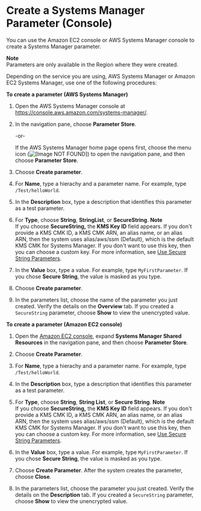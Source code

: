 # Create a Systems Manager Parameter \(Console\)<a name="param-create-console"></a>

You can use the Amazon EC2 console or AWS Systems Manager console to create a Systems Manager parameter\.

**Note**  
Parameters are only available in the Region where they were created\.

Depending on the service you are using, AWS Systems Manager or Amazon EC2 Systems Manager, use one of the following procedures:

**To create a parameter \(AWS Systems Manager\)**

1. Open the AWS Systems Manager console at [https://console\.aws\.amazon\.com/systems\-manager/](https://console.aws.amazon.com/systems-manager/)\.

1. In the navigation pane, choose **Parameter Store**\.

   \-or\-

   If the AWS Systems Manager home page opens first, choose the menu icon \(![\[Image NOT FOUND\]](http://docs.aws.amazon.com/systems-manager/latest/userguide/images/menu-icon-small.png)\) to open the navigation pane, and then choose **Parameter Store**\.

1. Choose **Create parameter**\.

1. For **Name**, type a hierachy and a parameter name\. For example, type `/Test/helloWorld`\.

1. In the **Description** box, type a description that identifies this parameter as a test parameter\.

1. For **Type**, choose **String**, **StringList**, or **SecureString**\.
**Note**  
If you choose **SecureString,** the **KMS Key ID** field appears\. If you don't provide a KMS CMK ID, a KMS CMK ARN, an alias name, or an alias ARN, then the system uses alias/aws/ssm \(Default\), which is the default KMS CMK for Systems Manager\. If you don't want to use this key, then you can choose a custom key\. For more information, see [Use Secure String Parameters](sysman-paramstore-about.md#sysman-paramstore-securestring)\.

1. In the **Value** box, type a value\. For example, type `MyFirstParameter`\. If you chose **Secure String**, the value is masked as you type\.

1. Choose **Create parameter**\. 

1. In the parameters list, choose the name of the parameter you just created\. Verify the details on the **Overview** tab\. If you created a `SecureString` parameter, choose **Show** to view the unencrypted value\.

**To create a parameter \(Amazon EC2 console\)**

1. Open the [Amazon EC2 console](https://console.aws.amazon.com/ec2/), expand **Systems Manager Shared Resources** in the navigation pane, and then choose **Parameter Store**\. 

1. Choose **Create Parameter**\.

1. For **Name**, type a hierachy and a parameter name\. For example, type `/Test/helloWorld`\.

1. In the **Description** box, type a description that identifies this parameter as a test parameter\.

1. For **Type**, choose **String**, **String List**, or **Secure String**\.
**Note**  
If you choose **SecureString,** the **KMS Key ID** field appears\. If you don't provide a KMS CMK ID, a KMS CMK ARN, an alias name, or an alias ARN, then the system uses alias/aws/ssm \(Default\), which is the default KMS CMK for Systems Manager\. If you don't want to use this key, then you can choose a custom key\. For more information, see [Use Secure String Parameters](sysman-paramstore-about.md#sysman-paramstore-securestring)\.

1. In the **Value** box, type a value\. For example, type `MyFirstParameter`\. If you chose **Secure String**, the value is masked as you type\.

1. Choose **Create Parameter**\. After the system creates the parameter, choose **Close**\. 

1. In the parameters list, choose the parameter you just created\. Verify the details on the **Description** tab\. If you created a `SecureString` parameter, choose **Show** to view the unencrypted value\.